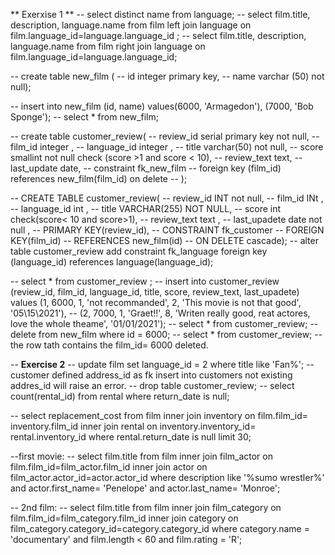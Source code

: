 ** Exerxise 1 **
-- select distinct name from language;
-- select film.title, description, language.name from film left join language on film.language_id=language.language_id ;
-- select film.title, description, language.name from film right join language on film.language_id=language.language_id;

-- create table new_film (
-- 	id integer primary key,
-- 	name varchar (50) not null);

-- insert into new_film (id, name) values(6000, 'Armagedon'), (7000, 'Bob Sponge');
-- select * from new_film;

-- create table customer_review(
-- review_id serial primary key not null,
-- film_id integer ,
-- language_id integer ,
-- title varchar(50) not null,
-- score smallint not null check (score >1 and score < 10),
-- review_text text,
-- last_update date,
-- constraint fk_new_film
-- foreign key (film_id) references new_film(film_id) on delete
-- );

-- CREATE TABLE customer_review(
--    review_id INT not null,
--    film_id INt ,
--    language_id int ,
--    title VARCHAR(255) NOT NULL,
--    score int check(score< 10 and score>1),
--    review_text text ,
--    last_upadete date not null ,
--    PRIMARY KEY(review_id),
--    CONSTRAINT fk_customer
--       FOREIGN KEY(film_id) 
-- 	  REFERENCES new_film(id)
-- 	  ON DELETE cascade);
-- alter table customer_review add constraint fk_language foreign key (language_id) references language(language_id);	 
	
-- select * from customer_review ;
-- insert into customer_review (review_id, film_id, language_id, title, score, review_text, last_upadete) values (1, 6000, 1, 'not recommanded', 2, 'This movie is not that good', '05\15\2021'), 
-- (2, 7000, 1, 'Graet!!', 8, 'Writen really good, reat actores, love the whole theame', '01/01/2021');
-- select * from customer_review;
-- delete from new_film where id = 6000;
-- select * from customer_review;
-- the row tath contains the film_id= 6000 deleted.

-- **Exercise 2**
-- update film set language_id = 2 where title like 'Fan%';
-- customer defined address_id as fk insert into customers not existing addres_id will raise an error.
-- drop table customer_review;
-- select count(rental_id) from rental where return_date is null;

-- select replacement_cost from film inner join inventory on film.film_id= inventory.film_id inner join rental on inventory.inventory_id= rental.inventory_id where rental.return_date is null limit 30;

--first movie:
-- select film.title from film inner join film_actor on film.film_id=film_actor.film_id inner join actor on film_actor.actor_id=actor.actor_id where description like '%sumo wrestler%' and actor.first_name= 'Penelope' and actor.last_name= 'Monroe';

-- 2nd film:
-- select film.title from film inner join film_category on film.film_id=film_category.film_id inner join category on film_category.category_id=category.category_id where category.name = 'documentary' and film.length < 60 and film.rating = 'R';


